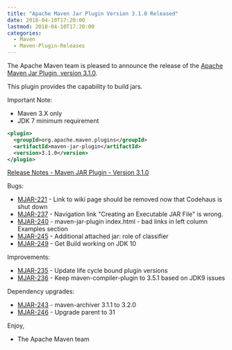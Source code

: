 ```yaml
---
title: "Apache Maven Jar Plugin Version 3.1.0 Released"
date: 2018-04-10T17:20:00
lastmod: 2018-04-10T17:20:00
categories:
  - Maven
  - Maven-Plugin-Releases
---
```

The Apache Maven team is pleased to announce the release of the 
[Apache Maven Jar Plugin, version 3.1.0](https://maven.apache.org/plugins/maven-jar-plugin/).

This plugin provides the capability to build jars.

Important Note: 

 * Maven 3.X only
 * JDK 7 minimum requirement


```xml
<plugin>
  <groupId>org.apache.maven.plugins</groupId>
  <artifactId>maven-jar-plugin</artifactId>
  <version>3.1.0</version>
</plugin>
```

<!-- more -->

[Release Notes - Maven JAR Plugin - Version 3.1.0](https://issues.apache.org/jira/secure/ReleaseNote.jspa?projectId=12317526&version=12342349)

Bugs:

 * [MJAR-221](https://issues.apache.org/jira/browse/MJAR-221) - Link to wiki page should be removed now that Codehaus is shut down
 * [MJAR-237](https://issues.apache.org/jira/browse/MJAR-237) - Navigation link "Creating an Executable JAR File" is wrong.
 * [MJAR-240](https://issues.apache.org/jira/browse/MJAR-240) - maven-jar-plugin index.html - bad links in left column Examples section
 * [MJAR-245](https://issues.apache.org/jira/browse/MJAR-245) - Additional attached jar: role of classifier
 * [MJAR-249](https://issues.apache.org/jira/browse/MJAR-249) - Get Build working on JDK 10

Improvements:

 * [MJAR-235](https://issues.apache.org/jira/browse/MJAR-235) - Update life cycle bound plugin versions
 * [MJAR-236](https://issues.apache.org/jira/browse/MJAR-236) - Keep maven-compiler-plugin to 3.5.1 based on JDK9 issues

Dependency upgrades:

 * [MJAR-243](https://issues.apache.org/jira/browse/MJAR-243) - maven-archiver 3.1.1 to 3.2.0
 * [MJAR-246](https://issues.apache.org/jira/browse/MJAR-246) - Upgrade parent to 31

Enjoy,

- The Apache Maven team
